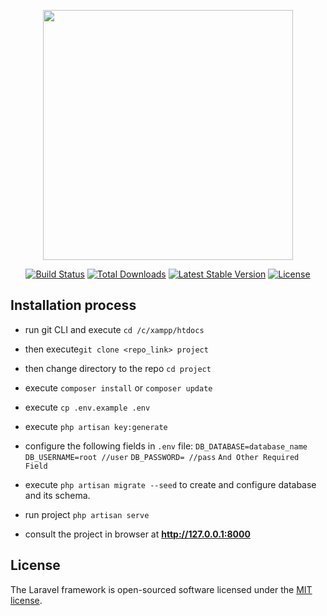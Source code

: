 <p align="center"><a href="https://laravel.com" target="_blank"><img src="https://raw.githubusercontent.com/laravel/art/master/logo-lockup/5%20SVG/2%20CMYK/1%20Full%20Color/laravel-logolockup-cmyk-red.svg" width="400"></a></p>

<p align="center">
<a href="https://travis-ci.org/laravel/framework"><img src="https://travis-ci.org/laravel/framework.svg" alt="Build Status"></a>
<a href="https://packagist.org/packages/laravel/framework"><img src="https://img.shields.io/packagist/dt/laravel/framework" alt="Total Downloads"></a>
<a href="https://packagist.org/packages/laravel/framework"><img src="https://img.shields.io/packagist/v/laravel/framework" alt="Latest Stable Version"></a>
<a href="https://packagist.org/packages/laravel/framework"><img src="https://img.shields.io/packagist/l/laravel/framework" alt="License"></a>
</p>

## Installation process

-   run git CLI and execute `cd /c/xampp/htdocs`
-   then execute`git clone <repo_link> project`
-   then change directory to the repo `cd project`
-   execute `composer install` or `composer update`
-   execute `cp .env.example .env`
-   execute `php artisan key:generate`
-   configure the following fields in `.env` file:
    `DB_DATABASE=database_name`
    `DB_USERNAME=root //user`
    `DB_PASSWORD= //pass`
    `And Other Required Field`

-   execute `php artisan migrate --seed` to create and configure database and its schema.
-   run project `php artisan serve`
-   consult the project in browser at **http://127.0.0.1:8000**

## License

The Laravel framework is open-sourced software licensed under the [MIT license](https://opensource.org/licenses/MIT).